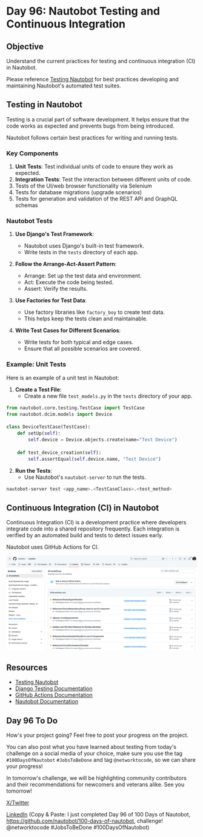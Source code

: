 # Day 96: Nautobot Testing and Continuous Integration

## Objective
Understand the current practices for testing and continuous integration (CI) in Nautobot.

Please reference [Testing Nautobot](https://docs.nautobot.com/projects/core/en/stable/development/core/testing/) for best practices developing and maintaining Nautobot's automated test suites.

## Testing in Nautobot

Testing is a crucial part of software development. It helps ensure that the code works as expected and prevents bugs from being introduced. 

Nautobot follows certain best practices for writing and running tests.

### Key Components

1. **Unit Tests**: Test individual units of code to ensure they work as expected.
2. **Integration Tests**: Test the interaction between different units of code.
3. Tests of the UI/web browser functionality via Selenium
4. Tests for database migrations (upgrade scenarios)
5. Tests for generation and validation of the REST API and GraphQL schemas

### Nautobot Tests

1. **Use Django's Test Framework**:
   - Nautobot uses Django's built-in test framework.
   - Write tests in the `tests` directory of each app.

2. **Follow the Arrange-Act-Assert Pattern**:
   - Arrange: Set up the test data and environment.
   - Act: Execute the code being tested.
   - Assert: Verify the results.

3. **Use Factories for Test Data**:
   - Use factory libraries like `factory_boy` to create test data.
   - This helps keep the tests clean and maintainable.

4. **Write Test Cases for Different Scenarios**:
   - Write tests for both typical and edge cases.
   - Ensure that all possible scenarios are covered.

### Example: Unit Tests

Here is an example of a unit test in Nautobot:

1. **Create a Test File**:
   - Create a new file `test_models.py` in the `tests` directory of your app.

```python name=tests/test_models.py
from nautobot.core.testing.TestCase import TestCase
from nautobot.dcim.models import Device

class DeviceTestCase(TestCase):
    def setUp(self):
        self.device = Device.objects.create(name="Test Device")

    def test_device_creation(self):
        self.assertEqual(self.device.name, "Test Device")
```

2. **Run the Tests**:
   - Use Nautobot's `nautobot-server` to run the tests.

```sh
nautobot-server test <app_name>.<TestCaseClass>.<test_method>
```

## Continuous Integration (CI) in Nautobot

Continuous Integration (CI) is a development practice where developers integrate code into a shared repository frequently. Each integration is verified by an automated build and tests to detect issues early.

Nautobot uses GitHub Actions for CI. 

![nautobot_actions](images/nautobot_actions.png)

## Resources
- [Testing Nautobot](https://docs.nautobot.com/projects/core/en/stable/development/core/testing/)
- [Django Testing Documentation](https://docs.djangoproject.com/en/stable/topics/testing/)
- [GitHub Actions Documentation](https://docs.github.com/en/actions)
- [Nautobot Documentation](https://docs.nautobot.com/)

## Day 96 To Do

How's your project going? Feel free to post your progress on the project. 

You can also post what you have learned about testing from today's challenge on a social media of your choice, make sure you use the tag `#100DaysOfNautobot` `#JobsToBeDone` and tag `@networktocode`, so we can share your progress! 

In tomorrow's challenge, we will be highlighting community contributors and their recommendations for newcomers and veterans alike. See you tomorrow! 

[X/Twitter](<https://twitter.com/intent/tweet?url=https://github.com/nautobot/100-days-of-nautobot&text=I+jst+completed+Day+96+of+the+100+days+of+nautobot+challenge+!&hashtags=100DaysOfNautobot,JobsToBeDone>)

[LinkedIn](https://www.linkedin.com/) (Copy & Paste: I just completed Day 96 of 100 Days of Nautobot, https://github.com/nautobot/100-days-of-nautobot, challenge! @networktocode #JobsToBeDone #100DaysOfNautobot) 